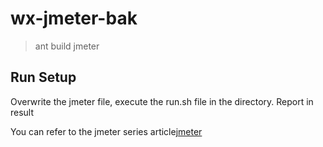 # wx-jmeter-bak

> ant build jmeter

## Run Setup

Overwrite the jmeter file, execute the run.sh file in the directory. Report in result

You can refer to the jmeter series article[jmeter](https://blog.csdn.net/wx19900503/column/info/19812)

